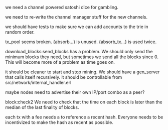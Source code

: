 we need a channel powered satoshi dice for gambling.

we need to re-write the channel manager stuff for the new channels.

we should have tests to make sure we can add accounts to the trie in random order.

tx_pool seems broken. {absorb...} is unused. {absorb_tx...} is used twice. 


download_blocks:send_blocks has a problem.
We should only send the minimum blocks they need, but sometimes we send all the blocks since 0. This will become more of a problem as time goes on.

it should be cleaner to start and stop mining. We should have a gen_server that calls itself recursively. it should be controllable from src/network/internal_handler.erl


maybe nodes need to advertise their own IP/port combo as a peer?


block:check2
We need to check that the time on each block is later than the median of the last finality of blocks.



each tx with a fee needs a to reference a recent hash. Everyone needs to be incentivized to make the hash as recent as possible.